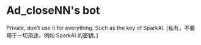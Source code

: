 # Ad_closeNN's bot
Private, don't use it for everything. Such as the key of SparkAI. 
[私有，不要用于一切用途。例如 SparkAI 的密钥。]
